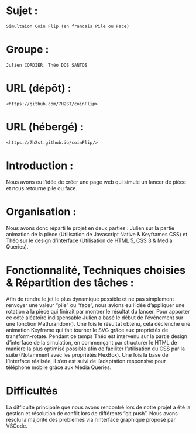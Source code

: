 # Sujet : 

    Simultaion Coin Flip (en francais Pile ou Face)


# Groupe : 

    Julien CORDIER, Théo DOS SANTOS

# URL (dépôt) : 

    <https://github.com/7H2ST/coinFlip>


# URL (hébergé) : 

    <https://7h2st.github.io/coinFlip/>


# Introduction :

Nous avons eu l’idée de créer une page web qui simule un lancer de pièce et nous retourne pile ou face. 


# Organisation :

Nous avons donc réparti le projet en deux parties : Julien sur la partie animation de la pièce (Utilisation de Javascript Native & Keyframes CSS) et Théo sur le design d’interface (Utilisation de HTML 5, CSS 3 & Media Queries).


# Fonctionnalité, Techniques choisies & Répartition des tâches :

Afin de rendre le jet le plus dynamique possible et ne pas simplement renvoyer une valeur “pile” ou “face”, nous avions eu l’idée d’appliquer une rotation à la pièce qui finirait par montrer le résultat du lancer.
Pour apporter ce côté aléatoire indispensable Julien a basé le début de l'événement sur une fonction Math.random(). Une fois le résultat obtenu, cela déclenche une animation Keyframe qui fait tourner le SVG grâce aux propriétés de transform-rotate.
Pendant ce temps Théo est intervenu sur la partie design d’interface de la simulation, en commençant par structurer le HTML de manière la plus optimisé possible afin de faciliter l’utilisation du CSS par la suite (Notamment avec les propriétés FlexBox). Une fois la base de l’interface réalisée, il s’en est suivi de l’adaptation responsive pour téléphone mobile grâce aux Media Queries.


# Difficultés
La difficulté principale que nous avons rencontré lors de notre projet a été la gestion et résolution de conflit lors de différents “git push”.
Nous avons résolu la majorité des problèmes via l’interface graphique proposé par VSCode.

